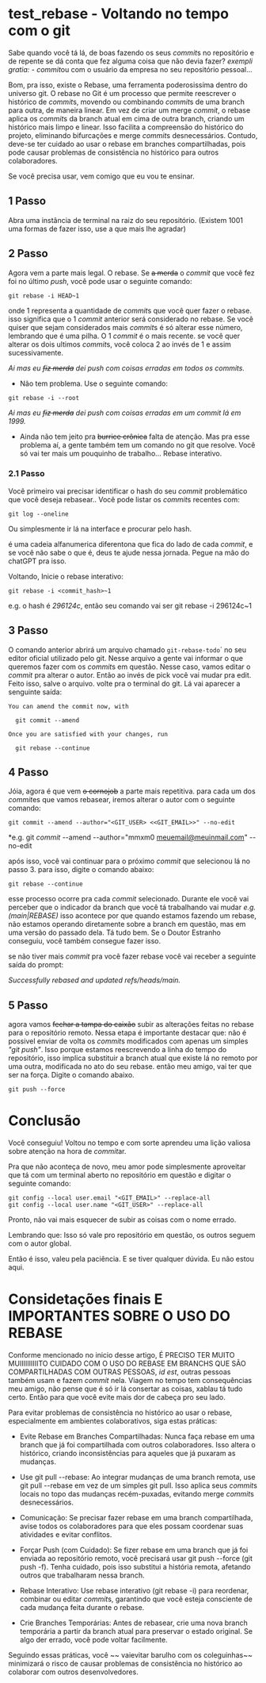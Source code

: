 # test_rebase - Voltando no tempo com o git

Sabe quando você tá lá, de boas fazendo os seus *commit*s no repositório e de repente se dá conta que fez alguma coisa que não devia fazer? *exempli gratia:* - *commit*ou com o usuário da empresa no seu repositório pessoal...

Bom, pra isso, existe o Rebase, uma ferramenta poderosissíma dentro do universo git. 
O rebase no Git é um processo que permite reescrever o histórico de *commit*s, movendo ou combinando *commit*s de uma branch para outra, de maneira linear. Em vez de criar um merge *commit*, o rebase aplica os *commit*s da branch atual em cima de outra branch, criando um histórico mais limpo e linear. Isso facilita a compreensão do histórico do projeto, eliminando bifurcações e merge *commit*s desnecessários. Contudo, deve-se ter cuidado ao usar o rebase em branches compartilhadas, pois pode causar problemas de consistência no histórico para outros colaboradores.

Se você precisa usar, vem comigo que eu vou te ensinar.

## 1 Passo

Abra uma instância de terminal na raiz do seu repositório. 
(Existem 1001 uma formas de fazer isso, use a que mais lhe agradar)

## 2 Passo

Agora vem a parte mais legal. 
O rebase. Se ~~a merda~~ o *commit* que você fez foi no último *push*, você pode usar o seguinte comando:

```
git rebase -i HEAD~1

```

onde 1 representa a quantidade de *commit*s que você quer fazer o rebase. 
isso significa que o 1 *commit* anterior será considerado no rebase.
Se você quiser que sejam considerados mais *commit*s é só alterar esse número, lembrando que é uma pilha. O 1 *commit* é o mais recente. se você quer alterar os dois ultimos *commit*s, você coloca 2 ao invés de 1 e assim sucessivamente.

*Ai mas eu ~~fiz merda~~ dei push com coisas erradas em todos os commits.* 
- Não tem problema. Use o seguinte comando:

```
git rebase -i --root
```

*Ai mas eu ~~fiz merda~~ dei push com coisas erradas em um commit lá em 1999.* 

- Ainda não tem jeito pra ~~burrice crônica~~ falta de atenção. Mas pra esse problema aí, a gente também tem um comando no git que resolve. Você só vai ter mais um pouquinho de trabalho... Rebase interativo.

### 2.1 Passo

Você primeiro vai precisar identificar o hash do seu *commit* problemático que você deseja rebasear.. 
 Você pode listar os *commit*s recentes com:
```
git log --oneline

```
Ou simplesmente ir lá na interface e procurar pelo hash.

é uma cadeia alfanumerica diferentona que fica do lado de cada *commit*, e se você não sabe o que é, deus te ajude nessa jornada. Pegue na mão do chatGPT pra isso.

Voltando, Inicie o rebase interativo:
```
git rebase -i <commit_hash>~1
```
e.g. o hash é *296124c*, então seu comando vai ser git rebase -i 296124c~1

## 3 Passo
O comando anterior abrirá um arquivo chamado ```git-rebase-todo```´ no seu editor oficial utilizado pelo git. 
Nesse arquivo a gente vai informar o que queremos fazer com os *commit*s em questão. Nesse caso, vamos editar o *commit* pra alterar o autor.
Então ao invés de pick você vai mudar pra edit.
Feito isso, salve o arquivo. volte pra o terminal do git.
Lá vai aparecer a senguinte saída:

```
You can amend the commit now, with

  git commit --amend 

Once you are satisfied with your changes, run

  git rebase --continue

```

## 4 Passo
Jóia, agora é que vem ~~o cornojob~~ a parte mais repetitiva.
para cada um dos *commit*es que vamos rebasear, iremos alterar o autor com o seguinte comando:

```
git commit --amend --author="<GIT_USER> <<GIT_EMAIL>>" --no-edit
```
*e.g. git *commit* --amend --author="mmxm0 <meuemail@meuinmail.com>" --no-edit


após isso, você vai continuar para o próximo *commit* que selecionou lá no passo 3. 
para isso, digite o comando abaixo:

```
git rebase --continue
```

esse processo ocorre pra cada *commit* selecionado. 
Durante ele você vai perceber que o indicador da branch que você tá trabalhando vai mudar *e.g. (main|REBASE)* isso acontece por que quando estamos fazendo um rebase, não estamos operando diretamente sobre a branch em questão, mas em uma versão do passado dela. Tá tudo bem. Se o Doutor Estranho conseguiu, você também consegue fazer isso. 

se não tiver mais *commit* pra você fazer rebase você vai receber a seguinte saída do prompt:

*Successfully rebased and updated refs/heads/main.*

## 5 Passo

agora vamos ~~fechar a tampa do caixão~~ subir as alterações feitas no rebase para o repositório remoto.
Nessa etapa é importante destacar que: não é possivel enviar de volta os *commit*s modificados com apenas um simples  *"git push"*. Isso porque estamos reescrevendo a linha do tempo do repositório, isso implica substituir a branch atual que existe lá no remoto por uma outra, modificada no ato do seu rebase. então meu amigo, vai ter que ser na força. Digite o comando abaixo.

```
git push --force
```

# Conclusão
Você conseguiu! Voltou no tempo e com sorte aprendeu uma lição valiosa sobre atenção na hora de *commit*ar.

Pra que não aconteça de novo, meu amor pode simplesmente aproveitar que tá com um terminal aberto no repositório em questão e digitar o seguinte comando:

```
git config --local user.email "<GIT_EMAIL>" --replace-all
git config --local user.name "<GIT_USER>" --replace-all
```
Pronto, não vai mais esquecer de subir as coisas com o nome errado.

Lembrando que: Isso só vale pro repositório em questão, os outros seguem com o autor global.

Então é isso, valeu pela paciência. E se tiver qualquer dúvida. Eu não estou aqui.

# Considetações finais E IMPORTANTES SOBRE O USO DO REBASE

Conforme mencionado no inicio desse artigo, É PRECISO TER MUITO MUIIIIIIIIIITO CUIDADO COM O USO DO REBASE EM BRANCHS QUE SÃO COMPARTILHADAS COM OUTRAS PESSOAS, *id est*, outras pessoas também usam e fazem *commit* nela.
Viagem no tempo tem consequências meu amigo, não pense que é só ir lá consertar as coisas, xablau tá tudo certo. Então para que você evite mais dor de cabeça pro seu lado.

Para evitar problemas de consistência no histórico ao usar o rebase, especialmente em ambientes colaborativos, siga estas práticas:

- Evite Rebase em Branches Compartilhadas: Nunca faça rebase em uma branch que já foi compartilhada com outros colaboradores. Isso altera o histórico, criando inconsistências para aqueles que já puxaram as mudanças.

- Use git pull --rebase: Ao integrar mudanças de uma branch remota, use git pull --rebase em vez de um simples git pull. Isso aplica seus *commit*s locais no topo das mudanças recém-puxadas, evitando merge *commit*s desnecessários.

- Comunicação: Se precisar fazer rebase em uma branch compartilhada, avise todos os colaboradores para que eles possam coordenar suas atividades e evitar conflitos.

- Forçar Push (com Cuidado): Se fizer rebase em uma branch que já foi enviada ao repositório remoto, você precisará usar git push --force (git push -f). Tenha cuidado, pois isso substitui a história remota, afetando outros que trabalharam nessa branch.

- Rebase Interativo: Use rebase interativo (git rebase -i) para reordenar, combinar ou editar *commit*s, garantindo que você esteja consciente de cada mudança feita durante o rebase.

- Crie Branches Temporárias: Antes de rebasear, crie uma nova branch temporária a partir da branch atual para preservar o estado original. Se algo der errado, você pode voltar facilmente.

Seguindo essas práticas, você ~~ vaievitar barulho com os coleguinhas~~  minimizará o risco de causar problemas de consistência no histórico ao colaborar com outros desenvolvedores.